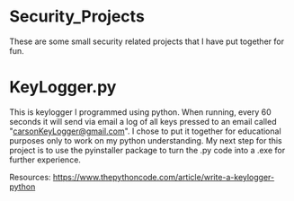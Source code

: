 # Security_Projects
These are some small security related projects that I have put together for fun.

# KeyLogger.py
This is keylogger I programmed using python. When running, every 60 seconds it will send via email a log of all keys pressed to an email called "carsonKeyLogger@gmail.com". 
I chose to put it together for educational purposes only to work on my python understanding. 
My next step for this project is to use the pyinstaller package to turn the .py code into a .exe for further experience. 

Resources: https://www.thepythoncode.com/article/write-a-keylogger-python
